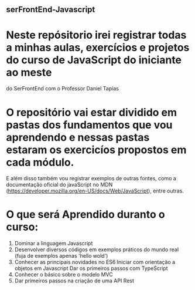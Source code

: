 ## serFrontEnd-Javascript

# Neste repósitorio irei registrar todas a minhas aulas, exercícios e projetos do curso de JavaScript do iniciante ao meste
do SerFrontEnd com o Professor Daniel Tapias

# O repositório vai estar dividido em pastas dos fundamentos que vou aprendendo e nessas pastas estaram os exercicíos propostos em cada módulo.
E além disso também vou registrar exemplos de outras fontes, como a documentação oficial do javaScript no MDN
(https://developer.mozilla.org/en-US/docs/Web/JavaScript), entre outras. 

# O que será Aprendido duranto o curso:

 1. Dominar a linguagem Javascript
 2. Desenvolver diversos códigos em exemplos práticos do mundo real (fuja de exemplos apenas 'hello wold')
 3. Conhecer as principais novidades no ES6 Iniciar com orientação a objetos em Javascript
    Dar os primeiros passos com TypeScript
 4. Conhecer o básico sobre o modelo MVC
 5. Dar primeiros passos na criação de uma API Rest

